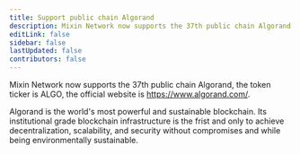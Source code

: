 ```yaml
---
title: Support public chain Algorand
description: Mixin Network now supports the 37th public chain Algorand.
editLink: false
sidebar: false
lastUpdated: false
contributors: false
---
```


Mixin Network now supports the 37th public chain Algorand, the token ticker is ALGO, the official website is https://www.algorand.com/.

Algorand is the world's most powerful and sustainable blockchain. Its institutional grade blockchain infrastructure is the frist and only to achieve decentralization, scalability, and security without compromises and while being environmentally sustainable.
